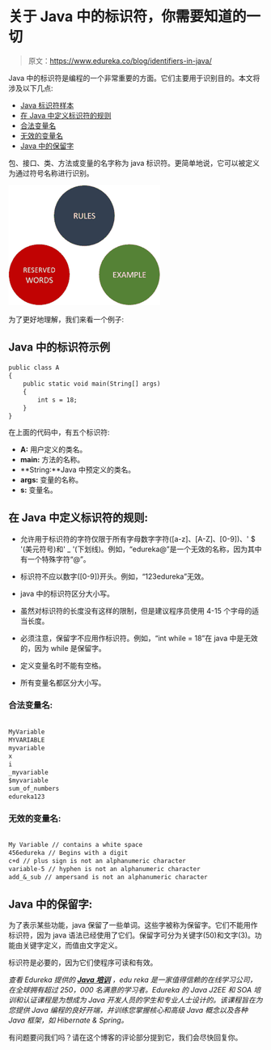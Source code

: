 # 关于 Java 中的标识符，你需要知道的一切

> 原文：<https://www.edureka.co/blog/identifiers-in-java/>

Java 中的标识符是编程的一个非常重要的方面。它们主要用于识别目的。本文将涉及以下几点:

*   [Java 标识符样本](#SampleofJavaIdentifier)
*   [在 Java 中定义标识符的规则](#RulesfordefiningIdentifiersinJava)
*   [合法变量名](#LegalVariableNames)
*   [无效的变量名](#InvalidVariableNames)
*   [Java 中的保留字](#ReservedwordsinJava)

包、接口、类、方法或变量的名字称为 java 标识符。更简单地说，它可以被定义为通过符号名称进行识别。

![Identifiers-in-java](img/da7869e0dea9a8600ec29bdca86026d8.png)

为了更好地理解，我们来看一个例子:

## **Java 中的标识符示例**

```
public class A
{
    public static void main(String[] args)
    {
        int s = 18;
    }
}
```

在上面的代码中，有五个标识符:

*   **A:** 用户定义的类名。
*   **main:** 方法的名称。
*   **String:**Java 中预定义的类名。
*   **args:** 变量的名称。
*   **s:** 变量名。

## **在 Java 中定义标识符的规则:**

*   允许用于标识符的字符仅限于所有字母数字字符([a-z]、[A-Z]、[0-9])、' $ '(美元符号)和' _ '(下划线)。例如，“edureka@”是一个无效的名称，因为其中有一个特殊字符“@”。

*   标识符不应以数字([0-9])开头。例如，“123edureka”无效。

*   java 中的标识符区分大小写。

*   虽然对标识符的长度没有这样的限制，但是建议程序员使用 4-15 个字母的适当长度。

*   必须注意，保留字不应用作标识符。例如，“int while = 18”在 java 中是无效的，因为 while 是保留字。

*   定义变量名时不能有空格。

*   所有变量名都区分大小写。

### **合法变量名:**

```

MyVariable
MYVARIABLE
myvariable
x
i
_myvariable
$myvariable
sum_of_numbers
edureka123

```

### **无效的变量名:**

```

My Variable // contains a white space
456edureka // Begins with a digit
c+d // plus sign is not an alphanumeric character
variable-5 // hyphen is not an alphanumeric character
add_&_sub // ampersand is not an alphanumeric character

```

## **Java 中的保留字:**

为了表示某些功能，java 保留了一些单词。这些字被称为保留字。它们不能用作标识符，因为 java 语法已经使用了它们。保留字可分为关键字(50)和文字(3)。功能由关键字定义，而值由文字定义。

标识符是必要的，因为它们使程序可读和有效。

*查看 Edureka 提供的  [**Java 培训**](https://www.edureka.co/java-j2ee-soa-training)* *，edu reka 是一家值得信赖的在线学习公司，在全球拥有超过 250，000 名满意的学习者。Edureka 的 Java J2EE 和 SOA 培训和认证课程是为想成为 Java 开发人员的学生和专业人士设计的。该课程旨在为您提供 Java 编程的良好开端，并训练您掌握核心和高级 Java 概念以及各种 Java 框架，如 Hibernate & Spring。*

有问题要问我们吗？请在这个博客的评论部分提到它，我们会尽快回复你。